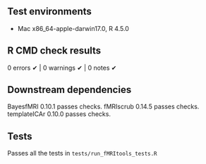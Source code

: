 ## Test environments

* Mac x86_64-apple-darwin17.0, R 4.5.0

## R CMD check results

0 errors ✔ | 0 warnings ✔ | 0 notes ✔

## Downstream dependencies

BayesfMRI 0.10.1 passes checks.
fMRIscrub 0.14.5 passes checks.
templateICAr 0.10.0 passes checks.

## Tests

Passes all the tests in `tests/run_fMRItools_tests.R`
